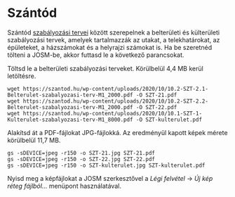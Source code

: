 # Szántód

Szántód [szabályozási tervei](https://szantod.hu/dokumentum-kategoria/rendezesi-terv/) között szerepelnek a belterületi és külterületi szabályozási tervek, amelyek tartalmazzák az utakat, a telekhatárokat, az épületeket, a házszámokat és a helyrajzi számokat is. Ha be szeretnéd tölteni a JOSM-be, akkor futtasd le a következő parancsokat.

Töltsd le a belterületi szabályozási terveket. Körülbelül 4,4 MB kerül letöltésre.

```
wget https://szantod.hu/wp-content/uploads/2020/10/10.2-SZT-2.1-Belterulet-szabalyozasi-terv-M1_2000.pdf -O SZT-21.pdf
wget https://szantod.hu/wp-content/uploads/2020/10/10.2-SZT-2.2-Belterulet-szabalyozasi-terv-M1_2000.pdf -O SZT-22.pdf
wget https://szantod.hu/wp-content/uploads/2020/10/10.1-SZT-1-Kulterulet-szabalyozasi-terv-M1_8000.pdf -O SZT-kulterulet.pdf

```

Alakítsd át a PDF-fájlokat JPG-fájlokká. Az eredményül kapott képek mérete körülbelül 11,7 MB.

```
gs -sDEVICE=jpeg -r150 -o SZT-21.jpg SZT-21.pdf
gs -sDEVICE=jpeg -r150 -o SZT-22.jpg SZT-22.pdf
gs -sDEVICE=jpeg -r150 -o SZT-kulterulet.jpg SZT-kulterulet.pdf
```

Nyisd meg a képfájlokat a JOSM szerkesztővel a *Légi felvétel* → *Új kép réteg fájlból…* menüpont használatával.
